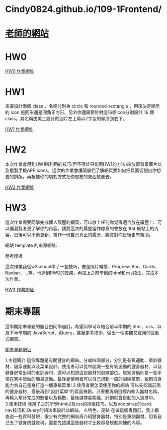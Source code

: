 # Cindy0824.github.io/109-1Frontend/

# [老師的網站](http://homepage.ntu.edu.tw/~kchen/)

# HW0
[HW0 作業網址](https://cindy0824.github.io/109-1Frontend/HW0/index.html)

# HW1
需要設計兩個 class ，名稱分別為 circle 和 rounded-rectangle ，用來決定顯示的 icon 是圓形還是圓角正方形。另外你還需要針對這16個icon分別設計 16 個 class，其名稱由美工設計的圖片左上角以Z字型的順序到右下。 

[HW1 作業網址](https://cindy0824.github.io/109-1Frontend/HW1/index.html)


# HW2
本次作業會用到HW1所利用的技巧(但不限於只能用HW1的方法)來放置背景圖片以及複製手機APP  icons，這次的作業會讓同學們了解網頁要如何把頁面切割出你想要的排版，再根據你的切割方式把你想放的東西放進去。

[HW2 作業網址](https://cindy0824.github.io/109-1Frontend/HW2/index.html)

# HW3
這次作業需要同學完成個人履歷的網頁，可以放上任何你覺得適合放在履歷上、可以讓瀏覽者更了解你的內容。請將這次的履歷當作你真的會放在 104 網站上的內容，日後可以不斷更新，當作一份自己真正的履歷，將會對你日後更有幫助。

網站 template 的來源網址:

[ 參考模板 ](https://www.w3schools.com/bootstrap4/default.asp)

這次作業我從w3school學了一些技巧，像是照片輪播、Progress Bar、Cards、Navbar、...等，也達到RWD的效果，再加上之前學到的html和css語法，完成本次作業。

[HW3 作業網址](https://cindy0824.github.io/109-1Frontend/HW3/index.html)

# 期末專題
這學期期末專題的題目由同學自訂，希望同學可以結合前半學期的 html、css，以及下半學期的 JavaScript、jQuery，甚至更多技術，做出一個美觀又實用的互動式網頁。

[期末專題網址](https://cindy0824.github.io/final)

1.主題簡介
  這個專題是有關健身的網站。分成四個部分，分別是有氧運動、重訓器材、居家運動以及菜單設計。使用者可以從中認識一些有氧運動的健身器材，以及健身房常出現的重訓器材，還可以知道這些器材的訓練部位。居家運動則是一些平常在家中能做的簡易運動。最後是使用者可以自己規劃一周的訓練菜單，依照自身能力為自己量身打造一個專屬菜單!
2.使用者要怎麼使用你的網站
  可以先認識前面的健身器材，最後再到"設計菜單"的頁面規劃。只需要再項目欄內輸入器材名稱，再輸入預計完成的數量以及輪數，最後選擇星期幾，計劃就會自動加入週曆中。
3.使用技術
  我用了之前所學html以及css的排版技巧，以及bootstrap的card、nav技巧和jQuery的語法來設計此網站。
4.特色、亮點
  在做這個專題前，我上網查過一些資料發現，很少有完整的網站再介紹健身器材，特別是重訓器材。但我自己去了健身房就發現，需要先認識這些器材才比較容易規劃訓練的內容。
  
